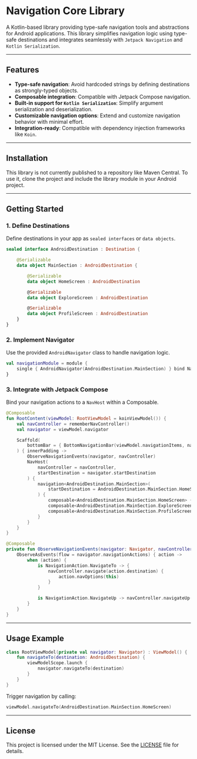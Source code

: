 # Navigation Core Library

A Kotlin-based library providing type-safe navigation tools and abstractions for Android applications. This library simplifies navigation logic using type-safe destinations and integrates seamlessly with `Jetpack Navigation` and `Kotlin Serialization`.

---

## Features

- **Type-safe navigation**: Avoid hardcoded strings by defining destinations as strongly-typed objects.
- **Composable integration**: Compatible with Jetpack Compose navigation.
- **Built-in support for `Kotlin Serialization`**: Simplify argument serialization and deserialization.
- **Customizable navigation options**: Extend and customize navigation behavior with minimal effort.
- **Integration-ready**: Compatible with dependency injection frameworks like `Koin`.

---

## Installation

This library is not currently published to a repository like Maven Central. To use it, clone the project and include the library module in your Android project.

---

## Getting Started

### 1. Define Destinations
Define destinations in your app as `sealed interfaces` or `data objects`.

```kotlin
sealed interface AndroidDestination : Destination {

    @Serializable
    data object MainSection : AndroidDestination {

        @Serializable
        data object HomeScreen : AndroidDestination

        @Serializable
        data object ExploreScreen : AndroidDestination

        @Serializable
        data object ProfileScreen : AndroidDestination
    }
}
```

### 2. Implement Navigator
Use the provided `AndroidNavigator` class to handle navigation logic.

```kotlin
val navigationModule = module {
    single { AndroidNavigator(AndroidDestination.MainSection) } bind Navigator::class
}
```

### 3. Integrate with Jetpack Compose
Bind your navigation actions to a `NavHost` within a Composable.

```kotlin
@Composable
fun RootContent(viewModel: RootViewModel = koinViewModel()) {
    val navController = rememberNavController()
    val navigator = viewModel.navigator

    Scaffold(
        bottomBar = { BottomNavigationBar(viewModel.navigationItems, navController) }
    ) { innerPadding ->
        ObserveNavigationEvents(navigator, navController)
        NavHost(
            navController = navController,
            startDestination = navigator.startDestination
        ) {
            navigation<AndroidDestination.MainSection>(
                startDestination = AndroidDestination.MainSection.HomeScreen
            ) {
                composable<AndroidDestination.MainSection.HomeScreen> { HomeScreen() }
                composable<AndroidDestination.MainSection.ExploreScreen> { ExploreScreen() }
                composable<AndroidDestination.MainSection.ProfileScreen> { ProfileScreen() }
            }
        }
    }
}

@Composable
private fun ObserveNavigationEvents(navigator: Navigator, navController: NavController) {
    ObserveAsEvents(flow = navigator.navigationActions) { action ->
        when (action) {
            is NavigationAction.NavigateTo -> {
                navController.navigate(action.destination) {
                    action.navOptions(this)
                }
            }

            is NavigationAction.NavigateUp -> navController.navigateUp()
        }
    }
}
```

---

## Usage Example

```kotlin
class RootViewModel(private val navigator: Navigator) : ViewModel() {
    fun navigateTo(destination: AndroidDestination) {
        viewModelScope.launch {
            navigator.navigateTo(destination)
        }
    }
}
```

Trigger navigation by calling:

```kotlin
viewModel.navigateTo(AndroidDestination.MainSection.HomeScreen)
```

---

## License

This project is licensed under the MIT License. See the [LICENSE](LICENSE) file for details.
